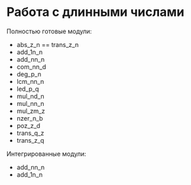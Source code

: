 Работа с длинными числами
=========================

Полностью готовые модули:

* abs_z_n == trans_z_n
* add_1n_n
* add_nn_n
* com_nn_d
* deg_p_n
* lcm_nn_n
* led_p_q
* mul_nd_n
* mul_nn_n
* mul_zm_z
* nzer_n_b
* poz_z_d
* trans_q_z
* trans_z_q

Интегрированные модули:
* add_nn_n
* add_1n_n
